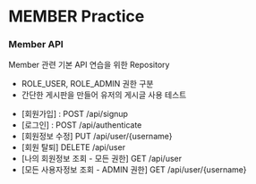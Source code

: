 # MEMBER Practice

### Member API 
Member 관련 기본 API 연습을 위한 Repository

- ROLE_USER, ROLE_ADMIN 권한 구분
- 간단한 게시판을 만들어 유저의 게시글 사용 테스트

* [회원가입] : POST /api/signup
* [로그인] : POST /api/authenticate
* [회원정보 수정] PUT /api/user/{username}
* [회원 탈퇴] DELETE /api/user
* [나의 회원정보 조회 - 모든 권한] GET /api/user
* [모든 사용자정보 조회 - ADMIN 권한] GET /api/user/{username}